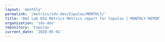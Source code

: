 ```yaml
---
layout: 'monthly'
permalink: '/metrics/sdv-dev/Copulas/MONTHLY/'
title: 'DAI Lab OSS Metrics Metrics report for Copulas | MONTHLY-REPORT-2020-05-01'
organization: 'sdv-dev'
repository: 'Copulas'
current_date: '2020-05-01'
---
```

